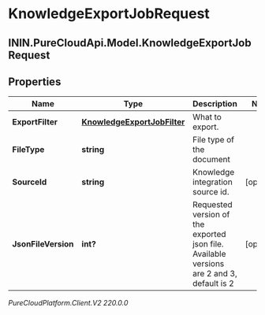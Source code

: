 # KnowledgeExportJobRequest

## ININ.PureCloudApi.Model.KnowledgeExportJobRequest

## Properties

|Name | Type | Description | Notes|
|------------ | ------------- | ------------- | -------------|
| **ExportFilter** | [**KnowledgeExportJobFilter**](KnowledgeExportJobFilter) | What to export. | |
| **FileType** | **string** | File type of the document | |
| **SourceId** | **string** | Knowledge integration source id. | [optional] |
| **JsonFileVersion** | **int?** | Requested version of the exported json file. Available versions are 2 and 3, default is 2 | [optional] |



_PureCloudPlatform.Client.V2 220.0.0_
